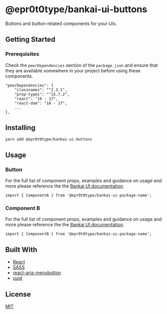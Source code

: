 # @epr0t0type/bankai-ui-buttons
Buttons and button-related components for your UIs.

## Getting Started

### Prerequisites
Check the `peerDependencies` section of the `package.json` and ensure that they are available somewhere in your project before using these components.

```
"peerDependencies": {
    "classnames": "^2.3.1",
    "prop-types": "^15.7.2",
    "react": "16 - 17",
    "react-dom": "16 - 17",
    ...
},
```

## Installing
```
yarn add @epr0t0type/bankai-ui-buttons
```

## Usage

### Button
For the full list of component props, examples and guidance on usage and more please reference the the [Bankai UI documentation](https://bankai-ui.com/?path=/story/components-buttons--button-story).

```
import { ComponentA } from '@epr0t0type/bankai-ui-package-name';
```

### Component B
For the full list of component props, examples and guidance on usage and more please reference the the [Bankai UI documentation](https://bankai-ui.com/?path=/story/components-buttons--button-story).

```
import { ComponentB } from '@epr0t0type/bankai-ui-package-name';
```

## Built With
* [React](https://github.com/facebook/react)
* [SASS](https://github.com/sass/sass)
* [react-aria-menubutton](https://github.com/davidtheclark/react-aria-menubutton)
* [uuid](https://github.com/uuidjs/uuid)

## License
[MIT](../../../LICENSE)
